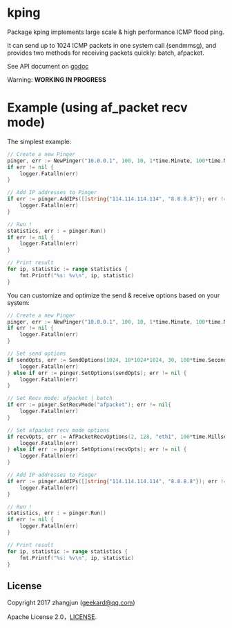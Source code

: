 # kping

Package kping implements large scale & high performance ICMP flood ping.

It can send up to 1024 ICMP packets in one system call (sendmmsg), and provides two methods for receiving packets quickly: batch, afpacket.

See API document on [godoc](https://godoc.org/github.com/opsnull/kping)

Warning: **WORKING IN PROGRESS**

# Example (using af_packet recv mode)

The simplest example:

``` go
// Create a new Pinger
pinger, err := NewPinger("10.0.0.1", 100, 10, 1*time.Minute, 100*time.Millisecond)
if err != nil {
    logger.Fatalln(err)
}

// Add IP addresses to Pinger
if err := pinger.AddIPs([]string{"114.114.114.114", "8.8.8.8"}); err != nil {
    logger.Fatalln(err)
}

// Run !
statistics, err : = pinger.Run()
if err != nil {
    logger.Fatalln(err)
}

// Print result
for ip, statistic := range statistics {
    fmt.Printf("%s: %v\n", ip, statistic)
}
```

You can customize and optimize the send & receive options based on your system:

``` go
// Create a new Pinger
pinger, err := NewPinger("10.0.0.1", 100, 10, 1*time.Minute, 100*time.Millisecond)
if err != nil {
    logger.Fatalln(err)
}

// Set send options
if sendOpts, err := SendOptions(1024, 10*1024*1024, 30, 100*time.Second, 20*time.Millsecond); err != nil{
    logger.Fatalln(err)
} else if err := pinger.SetOptions(sendOpts); err != nil {
    logger.Fatalln(err)
}

// Set Recv mode: afpacket | batch
if err := pinger.SetRecvMode("afpacket"); err != nil{
    logger.Fatalln(err)
}

// Set afpacket recv mode options
if recvOpts, err := AfPacketRecvOptions(2, 128, "eth1", 100*time.Millsecond); err != nil{
    logger.Fatalln(err)
} else if err := pinger.SetOptions(recvOpts); err != nil {
    logger.Fatalln(err)
}

// Add IP addresses to Pinger
if err := pinger.AddIPs([]string{"114.114.114.114", "8.8.8.8"}); err != nil {
    logger.Fatalln(err)
}

// Run !
statistics, err : = pinger.Run()
if err != nil {
    logger.Fatalln(err)
}

// Print result
for ip, statistic := range statistics {
    fmt.Printf("%s: %v\n", ip, statistic)
}
```

## License

Copyright 2017 zhangjun (geekard@qq.com)

Apache License 2.0，[LICENSE](LICENSE).

